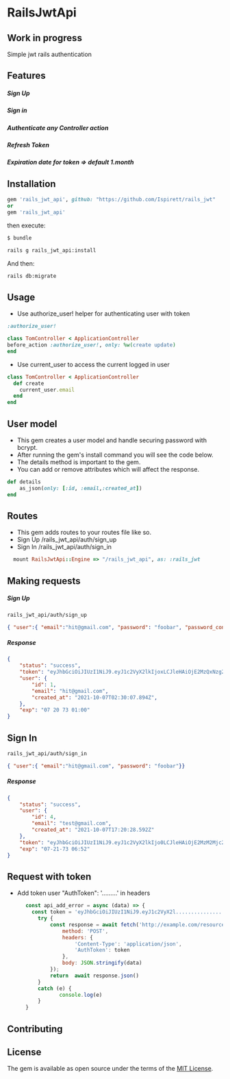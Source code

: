 # RailsJwtApi

## Work in progress
Simple jwt rails authentication

## Features
##### Sign Up
##### Sign in
##### Authenticate any Controller action
##### Refresh Token
##### Expiration date for token => default 1.month


## Installation
```ruby
gem 'rails_jwt_api', github: "https://github.com/Ispirett/rails_jwt"
or 
gem 'rails_jwt_api'
```
then execute:
```bash
$ bundle
```
```bash
rails g rails_jwt_api:install
```
And then:

```bash
rails db:migrate
```
## Usage
* Use authorize_user! helper for authenticating user with token 
```ruby
:authorize_user!
```
```ruby
class TomController < ApplicationController
before_action :authorize_user!, only: %w(create update)
end 
```
* Use current_user to access the current logged in user
```ruby
class TomController < ApplicationController
  def create
    current_user.email 
  end
end 
```
## User model 
* This gem creates a user model and handle securing password with bcrypt.
* After running the gem's install command you will see the code below.
* The details method is important to the gem.
* You can add or remove attributes which will affect the response.

```ruby
def details
    as_json(only: [:id, :email,:created_at])
end
```

## Routes
* This gem adds routes to your routes file like so.
* Sign Up /rails_jwt_api/auth/sign_up
* Sign In /rails_jwt_api/auth/sign_in

```ruby
  mount RailsJwtApi::Engine => "/rails_jwt_api", as: :rails_jwt
```





## Making  requests
##### Sign Up

```html
rails_jwt_api/auth/sign_up
```

```json
{ "user":{ "email":"hit@gmail.com", "password": "foobar", "password_confirmation": "foobar"}}
```
##### Response
```json
{
    "status": "success",
    "token": "eyJhbGciOiJIUzI1NiJ9.eyJ1c2VyX2lkIjoxLCJleHAiOjE2MzQxNzg2MDd9.eJmaV2_fP8P52LiI9tJx_UTI8nTPxepuADz6KYK_Pew",
    "user": {
        "id": 1,
        "email": "hit@gmail.com",
        "created_at": "2021-10-07T02:30:07.894Z",
    },
    "exp": "07 20 73 01:00"
}
```

## Sign In
```html
rails_jwt_api/auth/sign_in

```

```json
{ "user":{ "email":"hit@gmail.com", "password": "foobar"}}
```
##### Response
```json
{
    "status": "success",
    "user": {
        "id": 4,
        "email": "test@gmail.com",
        "created_at": "2021-10-07T17:20:28.592Z"
    },
    "token": "eyJhbGciOiJIUzI1NiJ9.eyJ1c2VyX2lkIjo0LCJleHAiOjE2MzM2Mjc2MjJ9.HjMN61WlujV9YYLZAQ3Xog53jbPTugwMrq0rxdNL_Qk",
    "exp": "07-21-73 06:52"
}
```

## Request with token
* Add token user "AuthToken": '.........' in  headers
```js
      const api_add_error = async (data) => {
        const token = 'eyJhbGciOiJIUzI1NiJ9.eyJ1c2VyX2l.................'
          try {
              const response = await fetch('http://example.com/resource',{
                  method: 'POST',
                  headers: {
                      'Content-Type': 'application/json',
                      'AuthToken': token
                  },
                  body: JSON.stringify(data)
              });
              return  await response.json()
          }
          catch (e) {
                 console.log(e)
          }
      }
```


## Contributing


## License
The gem is available as open source under the terms of the [MIT License](https://opensource.org/licenses/MIT).